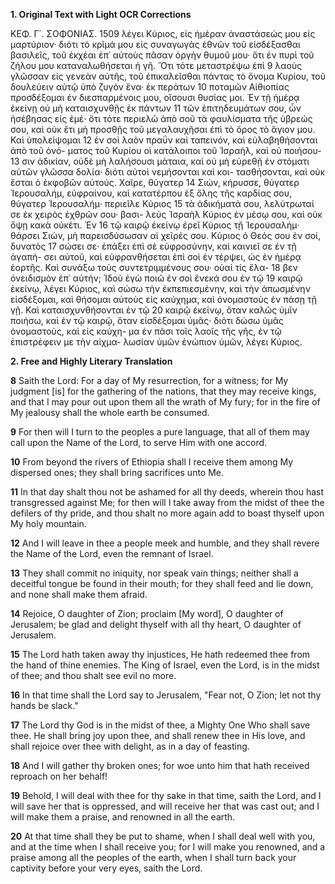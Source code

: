 **1. Original Text with Light OCR Corrections**

ΚΕΦ. Γ΄. ΣΟΦΟΝΙΑΣ. 1509
λέγει Κύριος, εἰς ἡμέραν ἀναστάσεώς μου εἰς μαρτύριον· διότι
τὸ κρῖμά μου εἰς συναγωγὰς ἐθνῶν τοῦ εἰσδέξασθαι βασιλεῖς,
τοῦ ἐκχέαι ἐπ᾿ αὐτοὺς πᾶσαν ὀργὴν θυμοῦ μου· ὅτι ἐν πυρὶ τοῦ
ζήλου μου καταναλωθήσεται ἡ γῆ. Ὅτι τότε μεταστρέψω ἐπὶ 9
λαοὺς γλῶσσαν εἰς γενεὰν αὐτῆς, τοῦ ἐπικαλεῖσθαι πάντας τὸ
ὄνομα Κυρίου, τοῦ δουλεύειν αὐτῷ ὑπὸ ζυγὸν ἕνα· ἐκ περάτων 10
ποταμῶν Αἰθιοπίας προσδέξομαι ἐν διεσπαρμένοις μου, οἴσουσι
θυσίας μοι. Ἐν τῇ ἡμέρᾳ ἐκείνῃ οὐ μὴ καταισχυνθῇς ἐκ πάντων 11
τῶν ἐπιτηδευμάτων σου, ὧν ἠσέβησας εἰς ἐμέ· ὅτι τότε περιελῶ
ἀπὸ σοῦ τὰ φαυλίσματα τῆς ὑβρεώς σου, καὶ οὐκ ἔτι μὴ προσθῇς
τοῦ μεγαλαυχῆσαι ἐπὶ τὸ ὄρος τὸ ἅγιον μου. Καὶ ὑπολείψομαι 12
ἐν σοὶ λαὸν πραΰν καὶ ταπεινόν, καὶ εὐλαβηθήσονται ἀπὸ τοῦ ὀνό-
ματος τοῦ Κυρίου οἱ κατάλοιποι τοῦ Ἰσραήλ, καὶ οὐ ποιήσου- 13
σιν ἀδικίαν, οὐδὲ μὴ λαλήσουσι μάταια, καὶ οὐ μὴ εὑρεθῇ ἐν
στόματι αὐτῶν γλῶσσα δολία· διότι αὐτοὶ νεμήσονται καὶ κοι-
τασθήσονται, καὶ οὐκ ἔσται ὁ ἐκφοβῶν αὐτούς. Χαῖρε, θύγατερ 14
Σιών, κήρυσσε, θύγατερ Ἱερουσαλήμ, εὐφραίνου, καὶ κατατέρπου
ἐξ ὅλης τῆς καρδίας σου, θύγατερ Ἱερουσαλήμ· περιεῖλε Κύριος 15
τὰ ἀδικήματά σου, λελύτρωταί σε ἐκ χειρὸς ἐχθρῶν σου· βασι-
λεύς Ἰσραὴλ Κύριος ἐν μέσῳ σου, καὶ οὐκ ὄψῃ κακὰ οὐκέτι. Ἐν 16
τῷ καιρῷ ἐκείνῳ ἐρεῖ Κύριος τῇ Ἱερουσαλήμ· θάρσει Σιών, μὴ
παρεισδύσωσαν αἱ χεῖρές σου. Κύριος ὁ Θεός σου ἐν σοί, δυνατὸς 17
σώσει σε· ἐπάξει ἐπὶ σὲ εὐφροσύνην, καὶ καινιεῖ σε ἐν τῇ ἀγαπή-
σει αὐτοῦ, καὶ εὐφρανθήσεται ἐπὶ σοὶ ἐν τέρψει, ὡς ἐν ἡμέρᾳ
ἑορτῆς. Καὶ συνάξω τοὺς συντετριμμένους σου· οὐαὶ τίς ἔλα- 18
βεν ὀνειδισμὸν ἐπ᾿ αὐτήν; Ἰδοὺ ἐγὼ ποιῶ ἐν σοὶ ἕνεκά σου ἐν τῷ 19
καιρῷ ἐκείνῳ, λέγει Κύριος, καὶ σώσω τὴν ἐκπεπιεσμένην, καὶ
τὴν ἀπωσμένην εἰσδέξομαι, καὶ θήσομαι αὐτοὺς εἰς καύχημα,
καὶ ὀνομαστοὺς ἐν πάσῃ τῇ γῇ. Καὶ καταισχυνθήσονται ἐν τῷ 20
καιρῷ ἐκείνῳ, ὅταν καλῶς ὑμῖν ποιήσω, καὶ ἐν τῷ καιρῷ, ὅταν
εἰσδέξομαι ὑμᾶς· διότι δώσω ὑμᾶς ὀνομαστοὺς, καὶ εἰς καύχη-
μα ἐν πᾶσι τοῖς λαοῖς τῆς γῆς, ἐν τῷ ἐπιστρέφειν με τὴν αἰχμα-
λωσίαν ὑμῶν ἐνώπιον ὑμῶν, λέγει Κύριος.

**2. Free and Highly Literary Translation**

**8** Saith the Lord: For a day of My resurrection, for a witness; for My judgment [is] for the gathering of the nations, that they may receive kings, and that I may pour out upon them all the wrath of My fury; for in the fire of My jealousy shall the whole earth be consumed.

**9** For then will I turn to the peoples a pure language, that all of them may call upon the Name of the Lord, to serve Him with one accord.

**10** From beyond the rivers of Ethiopia shall I receive them among My dispersed ones; they shall bring sacrifices unto Me.

**11** In that day shalt thou not be ashamed for all thy deeds, wherein thou hast transgressed against Me; for then will I take away from the midst of thee the defilers of thy pride, and thou shalt no more again add to boast thyself upon My holy mountain.

**12** And I will leave in thee a people meek and humble, and they shall revere the Name of the Lord, even the remnant of Israel.

**13** They shall commit no iniquity, nor speak vain things; neither shall a deceitful tongue be found in their mouth; for they shall feed and lie down, and none shall make them afraid.

**14** Rejoice, O daughter of Zion; proclaim [My word], O daughter of Jerusalem; be glad and delight thyself with all thy heart, O daughter of Jerusalem.

**15** The Lord hath taken away thy injustices, He hath redeemed thee from the hand of thine enemies. The King of Israel, even the Lord, is in the midst of thee; and thou shalt see evil no more.

**16** In that time shall the Lord say to Jerusalem, "Fear not, O Zion; let not thy hands be slack."

**17** The Lord thy God is in the midst of thee, a Mighty One Who shall save thee. He shall bring joy upon thee, and shall renew thee in His love, and shall rejoice over thee with delight, as in a day of feasting.

**18** And I will gather thy broken ones; for woe unto him that hath received reproach on her behalf!

**19** Behold, I will deal with thee for thy sake in that time, saith the Lord, and I will save her that is oppressed, and will receive her that was cast out; and I will make them a praise, and renowned in all the earth.

**20** At that time shall they be put to shame, when I shall deal well with you, and at the time when I shall receive you; for I will make you renowned, and a praise among all the peoples of the earth, when I shall turn back your captivity before your very eyes, saith the Lord.